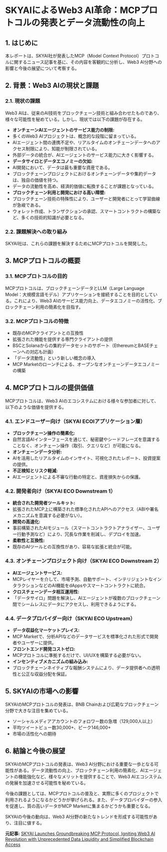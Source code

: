 # SKYAIによるWeb3 AI革命：MCPプロトコルの発表とデータ流動性の向上

## 1. はじめに

本レポートは、SKYAI社が発表したMCP（Model Context Protocol）プロトコルに関するニュース記事を基に、その内容を客観的に分析し、Web3 AI分野への影響と今後の展望について考察する。

## 2. 背景：Web3 AIの現状と課題

### 2.1. 現状の課題

Web3 AIは、従来のAI技術をブロックチェーン技術と組み合わせたものであり、様々な可能性を秘めている。しかし、現状では以下の課題が存在する。

* **オンチェーンAIエージェントのサービス能力の制限:**
 * 多くのWeb3 AIプロジェクトは、概念的な段階に留まっている。
 * AIエージェント間の連携不足や、リアルタイムのオンチェーンデータへのアクセス制限により、知能が制限されている。
 * 外部データの統合が、AIエージェントのサービス能力に大きく影響する。
* **データサイロとデータエコノミーの欠如:**
 * AI開発において、データは最も重要な資産である。
 * ブロックチェーンプロジェクトにおけるオンチェーンデータや集約データは、独自の価値を持つ。
 * データの流動性を高め、経済的価値に転換することが課題となっている。
* **ブロックチェーン利用と開発における高い障壁:**
 * ブロックチェーン技術の特殊性により、ユーザーと開発者にとって学習曲線が急峻である。
 * ウォレット作成、トランザクションの承認、スマートコントラクトの構築など、多くの技術的知識が必要となる。

### 2.2. 課題解決への取り組み

SKYAI社は、これらの課題を解決するためにMCPプロトコルを開発した。

## 3. MCPプロトコルの概要

### 3.1. MCPプロトコルの目的

MCPプロトコルは、ブロックチェーンデータとLLM（Large Language Model：大規模言語モデル）アプリケーションを接続することを目的としている。これにより、Web3 AIのサービス能力向上、データエコノミーの活性化、ブロックチェーン利用の簡素化を目指す。

### 3.2. MCPプロトコルの特徴

* 既存のMCPクライアントとの互換性
* 拡張された機能を提供する専門クライアントの提供
* BSCとSolanaからの集約データセットのサポート（EthereumとBASEチェーンへの対応も計画）
* 「データ流動性」という新しい概念の導入
* MCP Marketのローンチによる、オープンなオンチェーンデータエコノミーの構築

## 4. MCPプロトコルの提供価値

MCPプロトコルは、Web3 AIのエコシステムにおける様々な参加者に対して、以下のような価値を提供する。

### 4.1. エンドユーザー向け（SKYAI ECOIアプリケーション層）

* **ブロックチェーン操作の簡素化:**
 * 自然言語AIインターフェースを通じて、秘密鍵やシードフレーズを意識することなく、オンチェーン操作（取引、クエリなど）が可能になる。
* **オンチェーンデータ分析:**
 * AIを活用したリアルタイムのインサイト、可視化されたレポート、投資提案の提供。
* **不正検知とリスク軽減:**
 * AIエージェントによる不審な行動の特定と、資産損失からの保護。

### 4.2. 開発者向け（SKYAI ECO Downstream 1）

* **統合された開発者ツールキット:**
 * 拡張されたMCP上に構築された標準化されたAPIへのアクセス（ABIや署名メカニズムを意識する必要がない）。
* **開発の高速化:**
 * 事前構築されたAIモジュール（スマートコントラクトアナライザー、ユーザー行動予測など）により、冗長な作業を削減し、デプロイを加速。
* **柔軟性と互換性:**
 * 既存のAIツールとの互換性があり、容易な拡張と統合が可能。

### 4.3. オンチェーンプロジェクト向け（SKYAI ECO Downstream 2）

* **AIエージェントサービス:**
 * MCPレイヤーを介して、市場予測、自動サポート、インテリジェントなインタラクションなどのAI機能をdAppsやスマートコントラクトに統合。
* **クロスチェーンデータ相互運用性:**
 * 「データサイロ」問題を解決し、AIエージェントが複数のブロックチェーン間でシームレスにデータにアクセスし、利用できるようにする。

### 4.4. データプロバイダー向け（SKYAI ECO Upstream）

* **データ収益化マーケットプレイス:**
 * MCP Marketで、分析APIなどのデータサービスを標準化された形式で開発者やユーザーに提供。
* **フロントエンド開発コストゼロ:**
 * MCPプロトコルに準拠するだけで、UI/UXを構築する必要がない。
* **インセンティブメカニズムの組み込み:**
 * ブロックチェーンネイティブな報酬システムにより、データ提供者への透明性と公正な収益分配を保証。

## 5. SKYAIの市場への影響

SKYAIのMCPプロトコルの発表は、BNB Chainおよび広範なブロックチェーン分野で大きな注目を集めている。

* ソーシャルメディアアカウントのフォロワー数の急増（129,000人以上）
* 平均ツイートビュー数30,000+、ピーク146,000+
* 市場の活性化への期待

## 6. 結論と今後の展望

SKYAIのMCPプロトコルの発表は、Web3 AI分野における重要な一歩となる可能性がある。データ流動性の向上、ブロックチェーン利用の簡素化、AIエージェントの機能強化など、様々なメリットを提供することで、Web3 AIエコシステムの発展を加速させる可能性を秘めている。

今後の課題としては、MCPプロトコルの普及と、実際に多くのプロジェクトで利用されるようになるかどうかが挙げられる。また、データプロバイダーの参入を促進し、質の高いデータがMCP Marketに集まるかどうかも重要となる。

SKYAIの今後の動向は、Web3 AI分野の新たなトレンドを形成する可能性があり、注目に値する。


**元記事:** [SKYAI Launches Groundbreaking MCP Protocol, Igniting Web3 AI Revolution with Unprecedented Data Liquidity and Simplified Blockchain Access](https://www.coindesk.com/press-release/2025/04/24/skyai-launches-groundbreaking-mcp-protocol-igniting-web3-ai-revolution-with-unprecedented-data-liquidity-and-simplified-blockchain-access)